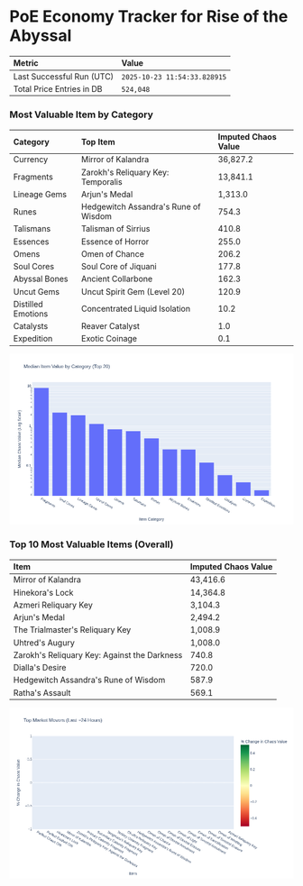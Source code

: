 # PoE Economy Tracker for Rise of the Abyssal

<!-- START_MAINTENANCE -->
| Metric | Value |
|:---|:---|
| Last Successful Run (UTC) | `2025-10-23 11:54:33.828915` |
| Total Price Entries in DB | `524,048` |

<!-- END_MAINTENANCE -->

<!-- START_DATAFRAME_DEBUG -->
<!-- END_DATAFRAME_DEBUG -->

<!-- START_CATEGORY_ANALYSIS -->
### Most Valuable Item by Category
| Category | Top Item | Imputed Chaos Value |
| :--- | :--- | :--- |
| Currency | Mirror of Kalandra | 36,827.2 |
| Fragments | Zarokh's Reliquary Key: Temporalis | 13,841.1 |
| Lineage Gems | Arjun's Medal | 1,313.0 |
| Runes | Hedgewitch Assandra's Rune of Wisdom | 754.3 |
| Talismans | Talisman of Sirrius | 410.8 |
| Essences | Essence of Horror | 255.0 |
| Omens | Omen of Chance | 206.2 |
| Soul Cores | Soul Core of Jiquani | 177.8 |
| Abyssal Bones | Ancient Collarbone | 162.3 |
| Uncut Gems | Uncut Spirit Gem (Level 20) | 120.9 |
| Distilled Emotions | Concentrated Liquid Isolation | 10.2 |
| Catalysts | Reaver Catalyst | 1.0 |
| Expedition | Exotic Coinage | 0.1 |


![Category Analysis Chart](charts/category_analysis.png)
<!-- END_ANALYSIS -->

<!-- START_ANALYSIS -->
### Top 10 Most Valuable Items (Overall)
| Item | Imputed Chaos Value |
| :--- | :--- |
| Mirror of Kalandra | 43,416.6 |
| Hinekora's Lock | 14,364.8 |
| Azmeri Reliquary Key | 3,104.3 |
| Arjun's Medal | 2,494.2 |
| The Trialmaster's Reliquary Key | 1,008.9 |
| Uhtred's Augury | 1,008.0 |
| Zarokh's Reliquary Key: Against the Darkness | 740.8 |
| Dialla's Desire | 720.0 |
| Hedgewitch Assandra's Rune of Wisdom | 587.9 |
| Ratha's Assault | 569.1 |


![Market Movers Chart](charts/market_movers.png)
<!-- END_ANALYSIS -->
